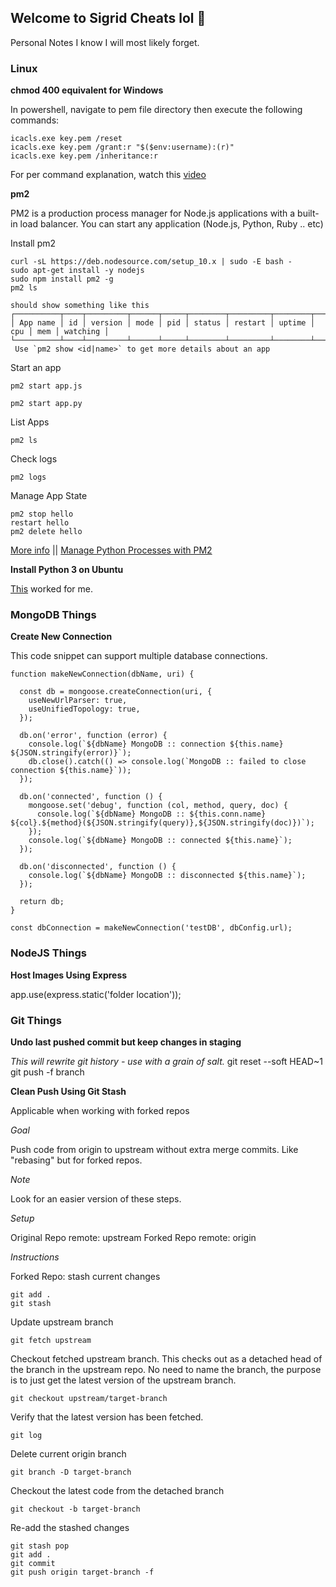 
## Welcome to Sigrid Cheats lol 🤣

Personal Notes I know I will most likely forget. 

### Linux

**chmod 400 equivalent for Windows**

In powershell, navigate to pem file directory then execute the following commands:

```
icacls.exe key.pem /reset
icacls.exe key.pem /grant:r "$($env:username):(r)"
icacls.exe key.pem /inheritance:r
```

For per command explanation, watch this [video](https://www.youtube.com/watch?v=P1erVo5X3Bs)


**pm2**

PM2 is a production process manager for Node.js applications with a built-in load balancer. You can start any application (Node.js, Python, Ruby .. etc)

Install pm2

```
curl -sL https://deb.nodesource.com/setup_10.x | sudo -E bash -
sudo apt-get install -y nodejs
sudo npm install pm2 -g
pm2 ls

should show something like this
┌──────────┬────┬─────────┬──────┬─────┬────────┬─────────┬────────┬─────┬─────┬──────────┐
│ App name │ id │ version │ mode │ pid │ status │ restart │ uptime │ cpu │ mem │ watching │
└──────────┴────┴─────────┴──────┴─────┴────────┴─────────┴────────┴─────┴─────┴──────────┘
 Use `pm2 show <id|name>` to get more details about an app
```

Start an app

```
pm2 start app.js
```

```
pm2 start app.py
```

List Apps

```
pm2 ls
```

Check logs
```
pm2 logs
```

Manage App State
```
pm2 stop hello
restart hello
pm2 delete hello
```


[More info](https://pm2.io/)   ||  [Manage Python Processes with PM2](https://pm2.io/blog/2018/09/19/Manage-Python-Processes)


**Install Python 3 on Ubuntu** 

[This](https://phoenixnap.com/kb/how-to-install-python-3-ubuntu) worked for me. 





### MongoDB Things


**Create New Connection**

This code snippet can support multiple database connections.

```
function makeNewConnection(dbName, uri) {

  const db = mongoose.createConnection(uri, {
    useNewUrlParser: true,
    useUnifiedTopology: true,
  });

  db.on('error', function (error) {
    console.log(`${dbName} MongoDB :: connection ${this.name} ${JSON.stringify(error)}`);
    db.close().catch(() => console.log(`MongoDB :: failed to close connection ${this.name}`));
  });

  db.on('connected', function () {
    mongoose.set('debug', function (col, method, query, doc) {
      console.log(`${dbName} MongoDB :: ${this.conn.name} ${col}.${method}(${JSON.stringify(query)},${JSON.stringify(doc)})`);
    });
    console.log(`${dbName} MongoDB :: connected ${this.name}`);
  });

  db.on('disconnected', function () {
    console.log(`${dbName} MongoDB :: disconnected ${this.name}`);
  });

  return db;
}

const dbConnection = makeNewConnection('testDB', dbConfig.url);
```




### NodeJS Things


**Host Images Using Express**

app.use(express.static('folder location'));



### Git Things

**Undo last pushed commit but keep changes in staging**

*This will rewrite git history - use with a grain of salt.*
git reset --soft HEAD~1
git push -f branch

**Clean Push Using Git Stash**

Applicable when working with forked repos

*Goal*

Push code from origin to upstream without extra merge commits. Like "rebasing" but for forked repos.

*Note*

Look for an easier version of these steps. 

*Setup*

Original Repo remote: upstream
Forked Repo remote: origin
 
 *Instructions*
 
 Forked Repo: stash current changes
 ```
 git add .
 git stash
 ```
 
 Update upstream branch
 ```
 git fetch upstream
 ```

Checkout fetched upstream branch. This checks out as a detached head of the branch in the upstream repo. No need to name the branch, the purpose is to just get the latest version of the upstream branch.
```
git checkout upstream/target-branch
```

Verify that the latest version has been fetched.
```
git log
```

Delete current origin branch
```
git branch -D target-branch
```

Checkout the latest code from the detached branch
```
git checkout -b target-branch
```

Re-add the stashed changes
```
git stash pop
git add .
git commit
git push origin target-branch -f
```
